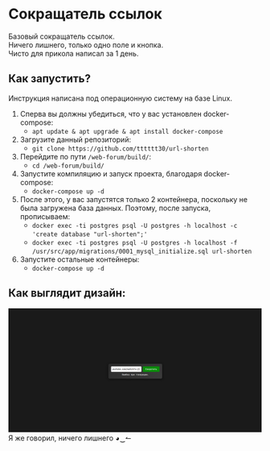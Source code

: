 # Сокращатель ссылок
Базовый сокращатель ссылок.<br>Ничего лишнего, только одно поле и кнопка.<br>
Чисто для прикола написал за 1 день.

## Как запустить?
Инструкция написана под операционную систему на базе Linux.
1) Сперва вы должны убедиться, что у вас установлен docker-compose:
    - ``apt update & apt upgrade & apt install docker-compose``
2) Загрузите данный репозиторий:
    - ``git clone https://github.com/tttttt30/url-shorten``
3) Перейдите по пути `/web-forum/build/`:
    - ``cd /web-forum/build/``
4) Запустите компиляцию и запуск проекта, благодаря docker-compose:
    - ``docker-compose up -d``
5) После этого, у вас запустятся только 2 контейнера, поскольку не была загружена база данных. Поэтому, после запуска, прописываем:
    - ``docker exec -ti postgres psql -U postgres -h localhost -c 'create database "url-shorten";'``<br>
    - ``docker exec -ti postgres psql -U postgres -h localhost -f /usr/src/app/migrations/0001_mysql_initialize.sql url-shorten``
6) Запустите остальные контейнеры:
    - ``docker-compose up -d``

## Как выглядит дизайн:
![img.png](assets/img.png)
Я же говорил, ничего лишнего ◕‿↼